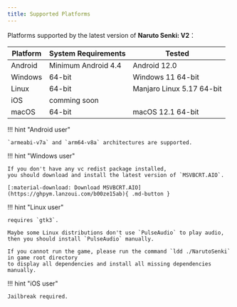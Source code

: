 ```yaml
---
title: Supported Platforms
---
```


Platforms supported by the latest version of **Naruto Senki: V2**：

| Platform | System Requirements | Tested                    |
| -------- | ------------------- | ------------------------- |
| Android  | Minimum Android 4.4 | Android 12.0              |
| Windows  | 64-bit              | Windows 11 64-bit         |
| Linux    | 64-bit              | Manjaro Linux 5.17 64-bit |
| iOS      | comming soon        |                           |
| macOS    | 64-bit              | macOS 12.1 64-bit         |


!!! hint "Android user"

    `armeabi-v7a` and `arm64-v8a` architectures are supported.

!!! hint "Windows user"

    If you don't have any vc redist package installed,
    you should download and install the latest version of `MSVBCRT.AIO`.

    [:material-download: Download MSVBCRT.AIO](https://ghpym.lanzoui.com/b00ze15ab){ .md-button }

!!! hint "Linux user"

    requires `gtk3`.

    Maybe some Linux distributions don't use `PulseAudio` to play audio,
    then you should install `PulseAudio` manually.

    If you cannot run the game, please run the command `ldd ./NarutoSenki` in game root directory
    to display all dependencies and install all missing dependencies manually.

!!! hint "iOS user"

    Jailbreak required.

